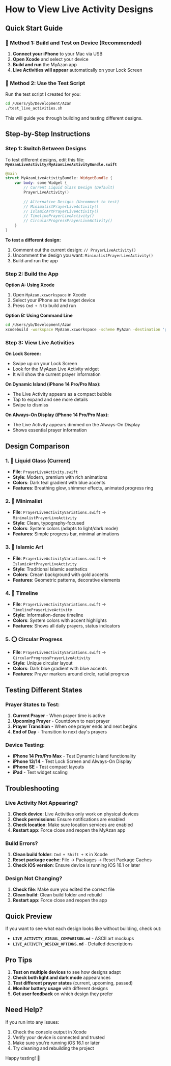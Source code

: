 # How to View Live Activity Designs

## Quick Start Guide

### 🚀 Method 1: Build and Test on Device (Recommended)

1. **Connect your iPhone** to your Mac via USB
2. **Open Xcode** and select your device
3. **Build and run** the MyAzan app
4. **Live Activities will appear** automatically on your Lock Screen

### 📱 Method 2: Use the Test Script

Run the test script I created for you:

```bash
cd /Users/yb/Development/Azan
./test_live_activities.sh
```

This will guide you through building and testing different designs.

## Step-by-Step Instructions

### Step 1: Switch Between Designs

To test different designs, edit this file:
**`MyAzanLiveActivity/MyAzanLiveActivityBundle.swift`**

```swift
@main
struct MyAzanLiveActivityBundle: WidgetBundle {
    var body: some Widget {
        // Current Liquid Glass Design (Default)
        PrayerLiveActivity()
        
        // Alternative Designs (Uncomment to test)
        // MinimalistPrayerLiveActivity()
        // IslamicArtPrayerLiveActivity()
        // TimelinePrayerLiveActivity()
        // CircularProgressPrayerLiveActivity()
    }
}
```

**To test a different design:**
1. Comment out the current design: `// PrayerLiveActivity()`
2. Uncomment the design you want: `MinimalistPrayerLiveActivity()`
3. Build and run the app

### Step 2: Build the App

**Option A: Using Xcode**
1. Open `MyAzan.xcworkspace` in Xcode
2. Select your iPhone as the target device
3. Press `Cmd + R` to build and run

**Option B: Using Command Line**
```bash
cd /Users/yb/Development/Azan
xcodebuild -workspace MyAzan.xcworkspace -scheme MyAzan -destination 'generic/platform=iOS' build
```

### Step 3: View Live Activities

**On Lock Screen:**
- Swipe up on your Lock Screen
- Look for the MyAzan Live Activity widget
- It will show the current prayer information

**On Dynamic Island (iPhone 14 Pro/Pro Max):**
- The Live Activity appears as a compact bubble
- Tap to expand and see more details
- Swipe to dismiss

**On Always-On Display (iPhone 14 Pro/Pro Max):**
- The Live Activity appears dimmed on the Always-On Display
- Shows essential prayer information

## Design Comparison

### 1. 🎨 Liquid Glass (Current)
- **File**: `PrayerLiveActivity.swift`
- **Style**: Modern, premium with rich animations
- **Colors**: Dark teal gradient with blue accents
- **Features**: Breathing glow, shimmer effects, animated progress ring

### 2. 🔳 Minimalist
- **File**: `PrayerLiveActivityVariations.swift` → `MinimalistPrayerLiveActivity`
- **Style**: Clean, typography-focused
- **Colors**: System colors (adapts to light/dark mode)
- **Features**: Simple progress bar, minimal animations

### 3. 🕌 Islamic Art
- **File**: `PrayerLiveActivityVariations.swift` → `IslamicArtPrayerLiveActivity`
- **Style**: Traditional Islamic aesthetics
- **Colors**: Cream background with gold accents
- **Features**: Geometric patterns, decorative elements

### 4. 📅 Timeline
- **File**: `PrayerLiveActivityVariations.swift` → `TimelinePrayerLiveActivity`
- **Style**: Information-dense timeline
- **Colors**: System colors with accent highlights
- **Features**: Shows all daily prayers, status indicators

### 5. ⭕ Circular Progress
- **File**: `PrayerLiveActivityVariations.swift` → `CircularProgressPrayerLiveActivity`
- **Style**: Unique circular layout
- **Colors**: Dark blue gradient with blue accents
- **Features**: Prayer markers around circle, radial progress

## Testing Different States

### Prayer States to Test:
1. **Current Prayer** - When prayer time is active
2. **Upcoming Prayer** - Countdown to next prayer
3. **Prayer Transition** - When one prayer ends and next begins
4. **End of Day** - Transition to next day's prayers

### Device Testing:
- **iPhone 14 Pro/Pro Max** - Test Dynamic Island functionality
- **iPhone 13/14** - Test Lock Screen and Always-On Display
- **iPhone SE** - Test compact layouts
- **iPad** - Test widget scaling

## Troubleshooting

### Live Activity Not Appearing?
1. **Check device**: Live Activities only work on physical devices
2. **Check permissions**: Ensure notifications are enabled
3. **Check location**: Make sure location services are enabled
4. **Restart app**: Force close and reopen the MyAzan app

### Build Errors?
1. **Clean build folder**: `Cmd + Shift + K` in Xcode
2. **Reset package cache**: File → Packages → Reset Package Caches
3. **Check iOS version**: Ensure device is running iOS 16.1 or later

### Design Not Changing?
1. **Check file**: Make sure you edited the correct file
2. **Clean build**: Clean build folder and rebuild
3. **Restart app**: Force close and reopen the app

## Quick Preview

If you want to see what each design looks like without building, check out:
- **`LIVE_ACTIVITY_VISUAL_COMPARISON.md`** - ASCII art mockups
- **`LIVE_ACTIVITY_DESIGN_OPTIONS.md`** - Detailed descriptions

## Pro Tips

1. **Test on multiple devices** to see how designs adapt
2. **Check both light and dark mode** appearances
3. **Test different prayer states** (current, upcoming, passed)
4. **Monitor battery usage** with different designs
5. **Get user feedback** on which design they prefer

## Need Help?

If you run into any issues:
1. Check the console output in Xcode
2. Verify your device is connected and trusted
3. Make sure you're running iOS 16.1 or later
4. Try cleaning and rebuilding the project

Happy testing! 🎉
